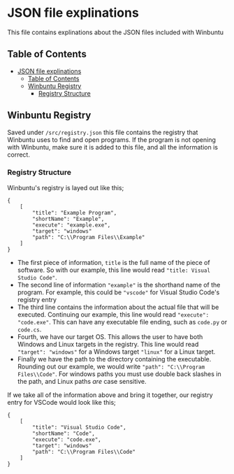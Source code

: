 # JSON file explinations
This file contains explinations about the JSON files included with Winbuntu

<!-- TABLE OF CONTENTS -->
## Table of Contents
- [JSON file explinations](#json-file-explinations)
  - [Table of Contents](#table-of-contents)
  - [Winbuntu Registry](#winbuntu-registry)
    - [Registry Structure](#registry-structure)


<!-- REGISTRY -->
## Winbuntu Registry
Saved under `/src/registry.json` this file contains the registry that Winbuntu uses to find and open programs. If the program is not opening with Winbuntu, make sure it is added to this file, and all the information is correct.

### Registry Structure
Winbuntu's registry is layed out like this;
```
{
    [
        "title": "Example Program",
        "shortName": "Example",
        "execute": "example.exe",
        "target": "windows"
        "path": "C:\\Program Files\\Example"
    ]
}
```
- The first piece of information, `title` is the full name of the piece of software. So with our example, this line would read `"title: Visual Studio Code"`.
- The second line of information `"example"` is the shorthand name of the program. For example, this could be `"vscode"` for Visual Studio Code's registry entry
- The third line contains the information about the actual file that will be executed. Continuing our example, this line would read `"execute": "code.exe"`. This can have any executable file ending, such as `code.py` or `code.cs`.
- Fourth, we have our target OS. This allows the user to have both Windows and Linux targets in the registry. This line would read `"target": "windows"` for a Windows target `"linux"` for a Linux target.
- Finally we have the path to the directory containing the executable. Rounding out our example, we would write `"path": "C:\\Program Files\\Code"`. For windows paths you must use double back slashes in the path, and Linux paths *are* case sensitive.

If we take all of the information above and bring it together, our registry entry for VSCode would look like this;
```
{
    [
        "title": "Visual Studio Code",
        "shortName": "Code",
        "execute": "code.exe",
        "target": "windows"
        "path": "C:\\Program Files\\Code"
    ]
}
```